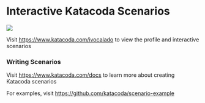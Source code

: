 # Interactive Katacoda Scenarios

[![](http://shields.katacoda.com/katacoda/ivocalado/count.svg)](https://www.katacoda.com/ivocalado "Get your profile on Katacoda.com")

Visit https://www.katacoda.com/ivocalado to view the profile and interactive scenarios

### Writing Scenarios
Visit https://www.katacoda.com/docs to learn more about creating Katacoda scenarios

For examples, visit https://github.com/katacoda/scenario-example
